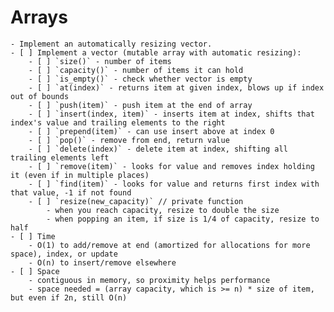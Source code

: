 # Arrays
    - Implement an automatically resizing vector.
    - [ ] Implement a vector (mutable array with automatic resizing):
        - [ ] `size()` - number of items
        - [ ] `capacity()` - number of items it can hold
        - [ ] `is_empty()` - check whether vector is empty
        - [ ] `at(index)` - returns item at given index, blows up if index out of bounds
        - [ ] `push(item)` - push item at the end of array
        - [ ] `insert(index, item)` - inserts item at index, shifts that index's value and trailing elements to the right
        - [ ] `prepend(item)` - can use insert above at index 0
        - [ ] `pop()` - remove from end, return value
        - [ ] `delete(index)` - delete item at index, shifting all trailing elements left
        - [ ] `remove(item)` - looks for value and removes index holding it (even if in multiple places)
        - [ ] `find(item)` - looks for value and returns first index with that value, -1 if not found
        - [ ] `resize(new_capacity)` // private function
            - when you reach capacity, resize to double the size
            - when popping an item, if size is 1/4 of capacity, resize to half
    - [ ] Time
        - O(1) to add/remove at end (amortized for allocations for more space), index, or update
        - O(n) to insert/remove elsewhere
    - [ ] Space
        - contiguous in memory, so proximity helps performance
        - space needed = (array capacity, which is >= n) * size of item, but even if 2n, still O(n)